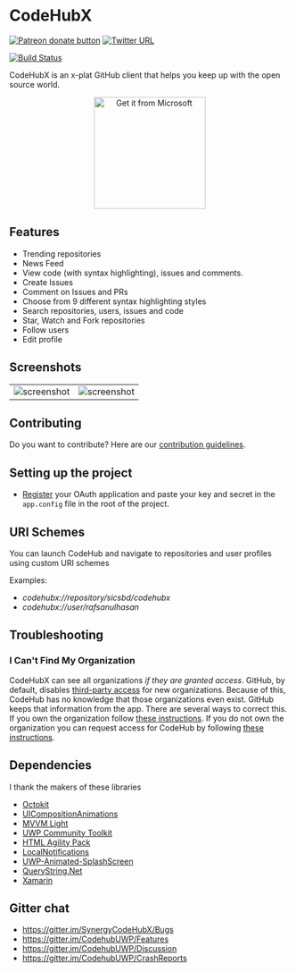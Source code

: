 # CodeHubX
<span class="badge-patreon"><a href="https://www.patreon.com/aalok05" title="Donate to this project using Patreon"><img src="https://img.shields.io/badge/patreon-donate-yellow.svg" alt="Patreon donate button" /></a></span>
[![Twitter URL](https://img.shields.io/badge/tweet-%40rafsanulhasan-blue.svg?style=social&style=flat-square)](https://twitter.com/rafsanulhasan)

[![Build Status](https://dev.azure.com/SymbiosisICTSolutions/CodeHubX/_apis/build/status/Build%20UWP)](https://dev.azure.com/SymbiosisICTSolutions/CodeHubX/_build/latest?definitionId=2)

CodeHubX is an x-plat GitHub client that helps you keep up with the open source world.

<p align="center"><a href="https://www.microsoft.com/store/apps/9nblggh52tbd?ocid=badge"><img src="https://assets.windowsphone.com/85864462-9c82-451e-9355-a3d5f874397a/English_get-it-from-MS_InvariantCulture_Default.png" alt="Get it from Microsoft" width='200' /></a></p>

## Features
* Trending repositories
* News Feed
* View code (with syntax highlighting), issues and comments.
* Create Issues
* Comment on Issues and PRs
* Choose from 9 different syntax highlighting styles
* Search repositories, users, issues and code
* Star, Watch and Fork repositories
* Follow users
* Edit profile

## Screenshots

|               |                   |
|:-------------:| :----------------:|
| ![screenshot](https://raw.githubusercontent.com/sicsbd/CodeHubX/dev/ScreenShots/repoView.PNG)  | ![screenshot](https://raw.githubusercontent.com/sicsbd/CodeHubX/dev/ScreenShots/trending.PNG) |


## Contributing
Do you want to contribute? Here are our [contribution guidelines](https://github.com/sicsbd/CodeHubX/blob/master/CONTRIBUTING.md).

## Setting up the project
* [Register](https://github.com/settings/developers) your OAuth application and paste your key and secret in the `app.config` file in the root of the project.

## URI Schemes
You can launch CodeHub and navigate to repositories and user profiles using custom URI schemes

Examples:
- _codehubx://repository/sicsbd/codehubx_
- _codehubx://user/rafsanulhasan_

## Troubleshooting

### I Can't Find My Organization

CodeHubX can see all organizations *if they are granted access*. GitHub, by default, disables [third-party access](https://help.github.com/articles/about-third-party-application-restrictions/) for new organizations. Because of this, CodeHub has no knowledge that those organizations even exist. GitHub keeps that information from the app. There are several ways to correct this. If you own the organization follow [these instructions](https://help.github.com/articles/enabling-third-party-application-restrictions-for-your-organization/). If you do not own the organization you can request access for CodeHub by following [these instructions](https://help.github.com/articles/requesting-organization-approval-for-third-party-applications/).

## Dependencies
I thank the makers of these libraries
* [Octokit](https://github.com/octokit/octokit.net)
* [UICompositionAnimations](https://github.com/Sergio0694/UICompositionAnimations)
* [MVVM Light](https://www.nuget.org/packages/MvvmLightLibs/)
* [UWP Community Toolkit](https://github.com/Microsoft/UWPCommunityToolkit)
* [HTML Agility Pack](https://www.nuget.org/packages/HtmlAgilityPack)
* [LocalNotifications](https://github.com/RavinduL/LocalNotifications)
* [UWP-Animated-SplashScreen](https://github.com/XamlBrewer/UWP-Animated-SplashScreen)
* [QueryString.Net](https://www.github.com/WindowsNotifications/QueryString.Net)
* [Xamarin](https://visualstudio.microsoft.com/xamarin/)

## Gitter chat
* https://gitter.im/SynergyCodeHubX/Bugs
* https://gitter.im/CodehubUWP/Features
* https://gitter.im/CodehubUWP/Discussion
* https://gitter.im/CodehubUWP/CrashReports
